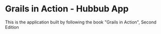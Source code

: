 # Grails in Action - Hubbub App

This is the application built by following the book "Grails in Action", Second Edition
